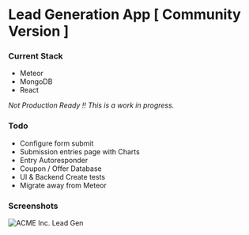 # Lead Generation App [ Community Version ]

### Current Stack

- Meteor
- MongoDB
- React




*Not Production Ready !!*
*This is a work in progress.*



### Todo

- Configure form submit
- Submission entries page with Charts
- Entry Autoresponder
- Coupon / Offer Database
- UI & Backend Create tests
- Migrate away from Meteor


### Screenshots

 ![ACME Inc. Lead Gen](https://s24.postimg.org/kcqc6jpfp/leadgen_cropped4.png)
